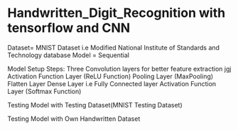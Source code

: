 # Handwritten_Digit_Recognition with tensorflow and CNN
 Dataset= MNIST Dataset i.e Modified National Institute of Standards and Technology database
 Model = Sequential
 
 Model Setup Steps:
     Three Convolution layers for better feature extraction
					jgj
     Activation Function Layer (ReLU Function)
     Pooling Layer (MaxPooling)
     Flatten Layer
     Dense Layer i.e Fully Connected layer
     Activation Function Layer (Softmax Function)
 
 Testing Model with Testing Dataset(MNIST Testing Dataset)
 
 Testing Model with Own Handwritten Dataset
